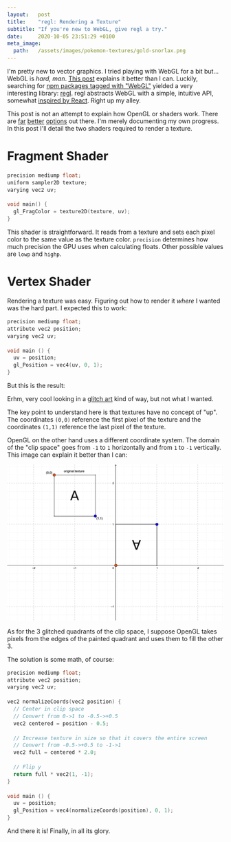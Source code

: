 ```yaml
---
layout:   post
title:    "regl: Rendering a Texture"
subtitle: "If you're new to WebGL, give regl a try."
date:     2020-10-05 23:51:29 +0100
meta_image:
  path:   /assets/images/pokemon-textures/gold-snorlax.png
---
```


I'm pretty new to vector graphics. I tried playing with WebGL for a bit but... WebGL is _hard, man_. [This post] explains it better than I can. Luckily, searching for [npm packages tagged with "WebGL"] yielded a very interesting library: [regl]. regl abstracts WebGL with a simple, intuitive API, somewhat [inspired by React]. Right up my alley.

This post is not an attempt to explain how OpenGL or shaders work. There are [far][far] [better][better] [options][options] out there. I'm merely documenting my own progress. In this post I'll detail the two shaders required to render a texture.

# Fragment Shader

<div markdown="1" class="fragment-shader">

```cpp
precision mediump float;
uniform sampler2D texture;
varying vec2 uv;

void main() {
  gl_FragColor = texture2D(texture, uv);
}
```

</div>

This shader is straightforward. It reads from a texture and sets each pixel color to the same value as the texture color.
`precision` determines how much precision the GPU uses when calculating floats. Other possible values are `lowp` and `highp`.

# Vertex Shader

Rendering a texture was easy. Figuring out how to render it _where_ I wanted was the hard part. I expected this to work:

<div class="scene" data-texture-src="/assets/images/pokemon-textures/gold-snorlax.png" markdown="1">

<div class="vertex-shader" markdown="1">

```cpp
precision mediump float;
attribute vec2 position;
varying vec2 uv;

void main () {
  uv = position;
  gl_Position = vec4(uv, 0, 1);
}
```

</div>

But this is the result:

<div class="aspect-ratio-box ratio-game-boy mb-1">
  <canvas class="aspect-ratio-box-content" />
</div>

Erhm, very cool looking in a [glitch art] kind of way, but not what I wanted.

The key point to understand here is that textures have no concept of "up". The coordinates `(0,0)` reference the first pixel of the texture and the coordinates `(1,1)` reference the last pixel of the texture.

OpenGL on the other hand uses a different coordinate system. The domain of the "clip space" goes from `-1` to `1` horizontally and from `1` to `-1` vertically. This image can explain it better than I can:

<img src="/assets/images/texture-vs-clip-space.png" />

As for the 3 glitched quadrants of the clip space, I suppose OpenGL takes pixels from the edges of the painted quadrant and uses them to fill the other 3.
</div>

<div class="scene" data-texture-src="/assets/images/pokemon-textures/gold-snorlax.png" markdown="1">

The solution is some math, of course:

<div class="vertex-shader" markdown="1">

```cpp
precision mediump float;
attribute vec2 position;
varying vec2 uv;

vec2 normalizeCoords(vec2 position) {
  // Center in clip space
  // Convert from 0->1 to -0.5->+0.5
  vec2 centered = position - 0.5;

  // Increase texture in size so that it covers the entire screen
  // Convert from -0.5->+0.5 to -1->1
  vec2 full = centered * 2.0;

  // Flip y
  return full * vec2(1, -1);
}

void main () {
  uv = position;
  gl_Position = vec4(normalizeCoords(position), 0, 1);
}
```

</div>

And there it is! Finally, in all its glory.

<div class="aspect-ratio-box ratio-game-boy mb-1">
  <canvas class="aspect-ratio-box-content" />
</div>

</div>

<script type="text/javascript" src="/assets/js/vendor/regl-2.0.1.min.js"></script>

[This post]: https://ivan.sanchezortega.es:444/devel/2019/02/14/a-rant-about-webgl-frameworks.html#a-rant-about-the-webgl-api
[npm packages tagged with "WebGL"]: https://www.npmjs.com/search?q=keywords:webgl
[regl]: https://regl.party/
[inspired by React]: http://regl.party/api#inputs
[far]: https://thebookofshaders.com/
[better]: https://webglfundamentals.org/
[options]: https://www.html5rocks.com/en/tutorials/webgl/shaders/
[glitch art]: https://en.wikipedia.org/wiki/Glitch_art
